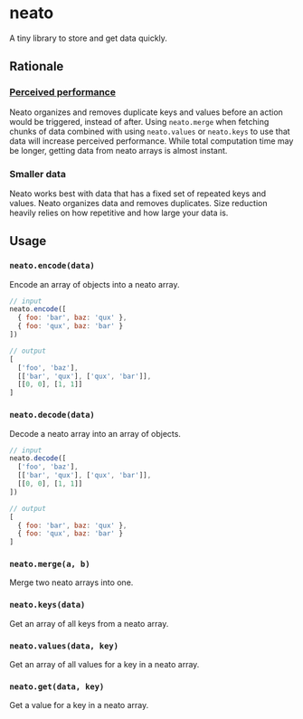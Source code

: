 # neato
A tiny library to store and get data quickly.

## Rationale

### [Perceived performance](https://en.wikipedia.org/wiki/Perceived_performance)

Neato organizes and removes duplicate keys and values before an action would be triggered, instead of after. Using `neato.merge` when fetching chunks of data combined with using `neato.values` or `neato.keys` to use that data will increase perceived performance. While total computation time may be longer, getting data from neato arrays is almost instant.

### Smaller data

Neato works best with data that has a fixed set of repeated keys and values. Neato organizes data and removes duplicates. Size reduction heavily relies on how repetitive and how large your data is.

## Usage

### `neato.encode(data)`

Encode an array of objects into a neato array.

```js
// input
neato.encode([
  { foo: 'bar', baz: 'qux' },
  { foo: 'qux', baz: 'bar' }
])

// output
[
  ['foo', 'baz'],
  [['bar', 'qux'], ['qux', 'bar']],
  [[0, 0], [1, 1]]
]
```

### `neato.decode(data)`

Decode a neato array into an array of objects.

```js
// input
neato.decode([
  ['foo', 'baz'],
  [['bar', 'qux'], ['qux', 'bar']],
  [[0, 0], [1, 1]]
])

// output
[
  { foo: 'bar', baz: 'qux' },
  { foo: 'qux', baz: 'bar' }
]
```

### `neato.merge(a, b)`

Merge two neato arrays into one.

### `neato.keys(data)`

Get an array of all keys from a neato array.

### `neato.values(data, key)`

Get an array of all values for a key in a neato array.

### `neato.get(data, key)`

Get a value for a key in a neato array.
